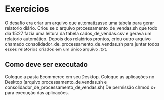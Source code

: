 # Exercícios

O desafio era criar um arquivo que automatizasse uma tabela para gerar relatorio diário.
Criou se o arquivo processamento_de_vendas.sh que todo dia 15:27 fazia uma leitura da tabela dados_de_vendas.csv e gerava um relatorio automático.
Depois dos relatórios prontos, criou outro arquivo chamado consolidador_de_processamento_de_vendas.sh para juntar todos esses relatórios criados em um único arquivo .txt.

## Como deve ser executado
Coloque a pasta Ecommerce em seu Desktop.
Coloque as aplicações no Desktop (arquivo processamento_de_vendas.sh e consolidador_de_processamento_de_vendas.sh)
De permissão chmod x+ para execução das aplicações.
